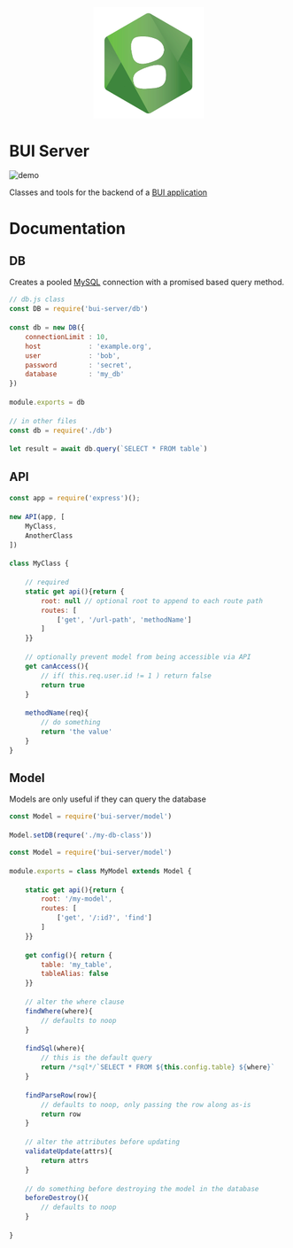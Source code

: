<p align="center">
    <img width="200" src="./logo.png"/>
</p>

BUI Server
==================

![demo](https://img.shields.io/badge/Status-In_Development-blue)

Classes and tools for the backend of a [BUI application](https://github.com/kjantzer/bui)

# Documentation

## DB
Creates a pooled [MySQL](https://www.npmjs.com/package/mysql) connection with
a promised based query method.

```js
// db.js class
const DB = require('bui-server/db')

const db = new DB({
    connectionLimit : 10,
    host            : 'example.org',
    user            : 'bob',
    password        : 'secret',
    database        : 'my_db'
})

module.exports = db

// in other files
const db = require('./db')

let result = await db.query(`SELECT * FROM table`)
```

## API

```js
const app = require('express')();

new API(app, [
    MyClass,
    AnotherClass
])

class MyClass {

    // required
    static get api(){return {
        root: null // optional root to append to each route path
        routes: [
            ['get', '/url-path', 'methodName']
        ]
    }}

    // optionally prevent model from being accessible via API
    get canAccess(){ 
        // if( this.req.user.id != 1 ) return false
        return true
    }

    methodName(req){
        // do something
        return 'the value'
    }
}
```

## Model

Models are only useful if they can query the database

```js
const Model = require('bui-server/model')

Model.setDB(requre('./my-db-class'))
```

```js
const Model = require('bui-server/model')

module.exports = class MyModel extends Model {

    static get api(){return {
        root: '/my-model',
        routes: [
            ['get', '/:id?', 'find']
        ]
    }}

    get config(){ return {
        table: 'my_table',
        tableAlias: false
    }}

    // alter the where clause
    findWhere(where){
        // defaults to noop
    }

    findSql(where){
        // this is the default query
        return /*sql*/`SELECT * FROM ${this.config.table} ${where}`
    }

    findParseRow(row){
        // defaults to noop, only passing the row along as-is
        return row
    }

    // alter the attributes before updating
    validateUpdate(attrs){
        return attrs
    }

    // do something before destroying the model in the database
    beforeDestroy(){
        // defaults to noop
    }

}
```